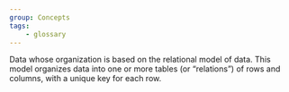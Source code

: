 ```yaml
---
group: Concepts
tags:
    - glossary
---
```

Data whose organization is based on the relational model of data. This model organizes data into one or more tables (or “relations”) of rows and columns, with a unique key for each row.